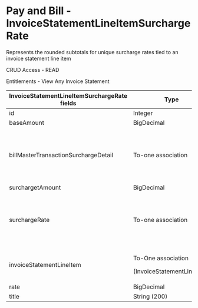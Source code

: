 # Pay and Bill - InvoiceStatementLineItemSurchargeRate

Represents the rounded subtotals for unique surcharge rates tied to an invoice statement line item

CRUD Access - READ

Entitlements - View Any Invoice Statement

<table>
    <colgroup>
        <col width="20%"/>
        <col width="20%"/>
        <col width="20%"/>
        <col width="20%"/>
        <col width="20%"/>
    </colgroup>
    <thead>
        <tr class="header">
            <th>InvoiceStatementLineItemSurchargeRate fields</th>
            <th>Type</th>
            <th>Description</th>
            <th>Not null</th>
            <th>Read-only</th>
        </tr>
    </thead>
    <tbody>
        <tr class="odd">
            <td>id</td>
            <td>Integer</td>
            <td>Unique Identifier for this entity.</td>
            <td>X</td>
            <td>X</td>
        </tr>
        <tr class="even">
            <td>baseAmount</td>
            <td>BigDecimal</td>
            <td><br/></td>
            <td> X</td>
            <td>X</td>
        </tr>
        <tr class="odd">
            <td>billMasterTransactionSurchargeDetail</td>
            <td>To-one association</td>
            <td><p>Associated BillMasterTransactionSurchargeDetail</p>
                <p>Default fields:</p>
                <ul>
                    <li>id</li>
                </ul>
            </td>
            <td><br/></td>
            <td><br/></td>
        </tr>
        <tr class="even">
            <td>surchargetAmount</td>
            <td>BigDecimal</td>
            <td><br/></td>
            <td>X</td>
            <td>X</td>
        </tr>
        <tr class="odd">
            <td>surchargeRate</td>
            <td>To-one association</td>
            <td><p>Associated surcharge Rate.</p>
                <p>Default fields:</p>
                <ul>
                    <li>id</li>
                    <li>label</li>
                </ul>
            </td>
            <td>X</td>
            <td>X</td>
        </tr>
        <tr class="even">
            <td>invoiceStatementLineItem</td>
            <td><p>To-One association</p>
                <p>(InvoiceStatementLineItem)</p></td>
            <td>The Invoice Statement Line Item object tied to this entity</td>
            <td><br/></td>
            <td><br/></td>
        </tr>
        <tr class="odd">
            <td>rate</td>
            <td>BigDecimal</td>
            <td><br/></td>
            <td>X</td>
            <td><br/></td>
        </tr>
        <tr class="even">
            <td>title</td>
            <td>String (200)</td>
            <td><br/></td>
            <td><br/></td>
            <td><br/></td>
        </tr>
    </tbody>
</table>
